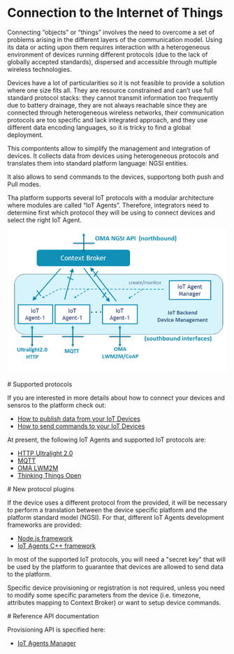 


# Connection to the Internet of Things

Connecting “objects” or “things” involves the need to overcome a set of problems arising in the different layers of the communication model. Using its data or acting upon them requires interaction with a heterogeneous environment of devices running different protocols (due to the lack of globally accepted standards), dispersed and accessible through multiple wireless technologies.  

Devices have a lot of particularities so it is not feasible to provide a solution where one size fits all. They are resource constrained and can’t use full standard protocol stacks: they cannot transmit information too frequently due to battery drainage, they are not always reachable since they are connected through heterogeneous wireless networks, their communication protocols are too specific and lack integrated approach, and they use different data encoding languages, so it is tricky to find a global deployment.  

This compontents allow to simplify the management and integration of devices. It collects data from devices using heterogeneous protocols and translates them into standard platform language: NGSI entities.

It also allows to send commands to the devices, supportong both push and Pull modes. 

Tha platform supports several IoT protocols with a modular architecture where modules are called “IoT Agents”. Therefore, integrators need to determine first which protocol they will be using to connect devices and select the right IoT Agent. 

![](media/iot_agents.png)

# Supported protocols

If you are interested in more details about how to connect your devices and sensros to the platform check out:

- [How to publish data from your IoT Devices](device_gateway_detail.md#publishing-data-from-your-iot-devices)
- [How to send commands to your IoT Devices](device_gateway_detail.md#acting-upon-devices)


At present, the following IoT Agents and supported IoT protocols are:

- [HTTP Ultralight 2.0](https://github.com/telefonicaid/fiware-IoTAgent-Cplusplus/blob/release/1.0.2/doc/UL20_protocol.md)
- [MQTT](https://github.com/telefonicaid/fiware-IoTAgent-Cplusplus/blob/release/1.0.2/doc/MQTT_protocol.md)
- [OMA LWM2M](https://github.com/telefonicaid/lightweightm2m-iotagent)
- [Thinking Things Open](https://github.com/telefonicaid/iotagent-thinking-things)

# New protocol plugins

If the device uses a different protocol from the provided, it will be necessary to perform a translation between the device specific platform and the platform standard model (NGSI). For that, different IoT Agents development frameworks are provided: 

- [Node.js framework](https://github.com/telefonicaid/iotagent-node-lib)
- [IoT Agents C++ framework](https://github.com/telefonicaid/fiware-IoTAgent-Cplusplus)


In most of the supported IoT protocols, you will need a "secret key" that will be used by the platform to guarantee that devices are allowed to send data to the platform.

Specific device provisioning or registration is not required, unless you need to modify some specific parameters from the device (i.e. timezone, attributes mapping to Context Broker) or want to setup device commands.

# Reference API documentation

Provisioning API is specified here:
 
- [IoT Agents Manager](http://docs.telefonicaiotiotagents.apiary.io/)



